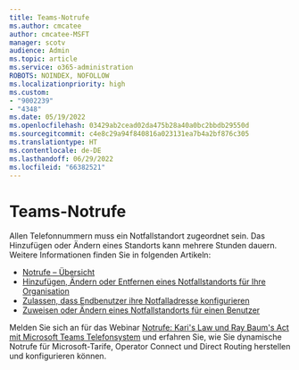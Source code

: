 ```yaml
---
title: Teams-Notrufe
ms.author: cmcatee
author: cmcatee-MSFT
manager: scotv
audience: Admin
ms.topic: article
ms.service: o365-administration
ROBOTS: NOINDEX, NOFOLLOW
ms.localizationpriority: high
ms.custom:
- "9002239"
- "4348"
ms.date: 05/19/2022
ms.openlocfilehash: 03429ab2cead02da475b28a40a0bc2bbdb29550d
ms.sourcegitcommit: c4e8c29a94f840816a023131ea7b4a2bf876c305
ms.translationtype: HT
ms.contentlocale: de-DE
ms.lasthandoff: 06/29/2022
ms.locfileid: "66382521"
---
```

# <a name="teams-emergency-calling"></a>Teams-Notrufe

Allen Telefonnummern muss ein Notfallstandort zugeordnet sein. Das Hinzufügen oder Ändern eines Standorts kann mehrere Stunden dauern. Weitere Informationen finden Sie in folgenden Artikeln:

- [Notrufe – Übersicht ](https://docs.microsoft.com/MicrosoftTeams/what-are-emergency-locations-addresses-and-call-routing)
- [Hinzufügen, Ändern oder Entfernen eines Notfallstandorts für Ihre Organisation](https://docs.microsoft.com/MicrosoftTeams/add-change-remove-emergency-location-organization)
- [Zulassen, dass Endbenutzer ihre Notfalladresse konfigurieren](https://docs.microsoft.com/microsoftteams/emergency-calling-dispatchable-location#enable-end-users-to-configure-their-emergency-address)
- [Zuweisen oder Ändern eines Notfallstandorts für einen Benutzer](https://docs.microsoft.com/MicrosoftTeams/assign-change-emergency-location-user)

Melden Sie sich an für das Webinar [Notrufe: Kari's Law und Ray Baum's Act mit Microsoft Teams Telefonsystem](https://info.microsoft.com/US-HW-VDEO-FY22-05May-03-Emergency-Calling-Addressing-Karis-Law-and-Ray-Baums-Act-with-Microsoft-Teams-Phone-System-SRGCM6786_LP01-Registration---Form-in-Body.html) und erfahren Sie, wie Sie dynamische Notrufe für Microsoft-Tarife, Operator Connect und Direct Routing herstellen und konfigurieren können.